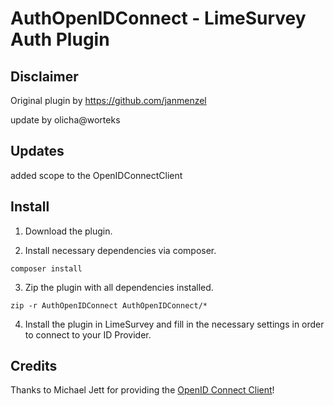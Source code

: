 # AuthOpenIDConnect - LimeSurvey Auth Plugin

## Disclaimer
Original plugin by https://github.com/janmenzel

update by olicha@worteks

## Updates
added scope to the OpenIDConnectClient

## Install

1. Download the plugin.

2. Install necessary dependencies via composer.
```
composer install
```

3. Zip the plugin with all dependencies installed.
```
zip -r AuthOpenIDConnect AuthOpenIDConnect/*
```

4. Install the plugin in LimeSurvey and fill in the necessary settings in order to connect to your ID Provider.

## Credits
Thanks to Michael Jett for providing the [OpenID Connect Client](https://github.com/jumbojett/OpenID-Connect-PHP)!
